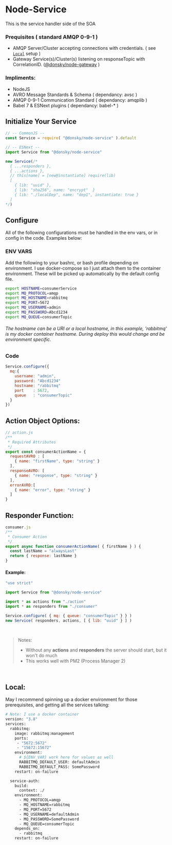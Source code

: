 # Node-Service

This is the service handler side of the SOA

### Prequisites ( standard AMQP 0-9-1 )
- AMQP Server/Cluster accepting connections with credentials. ( see  [`Local`](#Local) setup )
- Gateway Service(s)/Cluster(s) listening on responseTopic with CorrelationID. ([@donsky/node-gateway](https://www.npmjs.com/package/@donsky/node-gateway) )

### Impliments:
- NodeJS
- AVRO Message Standards & Schema ( dependancy: avsc )
- AMQP 0-9-1 Communication Standard ( dependancy: amqplib )
- Babel 7 & ESNext plugins ( dependancy: babel-* )


## Initialize Your Service

```javascript
// -- CommonJS --
const Service = require( "@donsky/node-service" ).default

// -- ESNext --
import Service from "@donsky/node-service"

new Service(/*
  { ...responders },
  { ...actions },
  // this[name] = [new@instantiate] require(lib)
  [
    { lib: "uuid" },
    { lib: "sha256", name: "encrypt"  }
    { lib: "./localDep", name: "dep1", instantiate: true }
  ]
*/)
```
## Configure
All of the following configurations must be handled in the env vars, or in config in the code. Examples below:

### ENV VARS

Add the following to your bashrc, or bash profile depending on environment.
I use docker-compose so I just attach them to the container environment.
These will be picked up automatically by the default config file.

```bash
export HOSTNAME=consumerService
export MQ_PROTOCOL=amqp
export MQ_HOSTNAME=rabbitmq
export MQ_PORT=5672
export MQ_USERNAME=admin
export MQ_PASSWORD=Abcd1234
export MQ_QUEUE=consumerTopic
```
###### The hostname can be a URI or a local hostname, in this example, _'rabbitmq'_ is my docker container hostname. During deploy this would change and be environment specific.

### Code
```javascript
Service.configure({
  mq:{
    username: "admin",
    password: "Abcd1234"
    hostname: "rabbitmq"
    port    : 5672,
    queue   : "consumerTopic"
  }
})
```


## Action Object Options:

```javascript
// action.js
/** 
 * Required Attributes
 */
export const consumerActionName = {
  requestAVRO : [
    { name: "firstName", type: "string" }
  ],
  responseAVRO: [
    { name: "response", type: "string" }
  ],
  errorAVRO:[
    { name: "error", type: "string" }
  ]
}
```

## Responder Function:
```javascript
consumer.js
/**
 * Consumer Action
 */
export async function consumerActionName( { firstName } ) {
  const lastName = "alwaysLast"
  return { response: lastName }
}
```

#### Example:

```javascript
"use strict"

import Service from "@donsky/node-service"

import * as actions from "./action"
import * as responders from "./consumer"

Service.configure( { mq: { queue: "consumerTopic" } } )
new Service( responders, actions, [ { lib: "uuid" } ] )
```

<br/>

> Notes:
> - Without any __actions__ and __responders__ the server should start, but it won't do much
> - This works well with PM2 (Process Manager 2)

<br/>

## Local:

May I recommend spinning up a docker environment for those prerequisites, and getting all the services talking:

```Dockerfile
# Note: I use a docker container
version: "3.8"
services:
  rabbitmq:
    image: rabbitmq:management
    ports:
     - "5672:5672"
     - "15672:15672"
    environment:
      # ${ENV_VAR} work here for values as well
      RABBITMQ_DEFAULT_USER: defaultAdmin
      RABBITMQ_DEFAULT_PASS: SomePassword
    restart: on-failure   

  service-auth:
    build:
      context: ./
    environment:
      - MQ_PROTOCOL=amqp
      - MQ_HOSTNAME=rabbitmq
      - MQ_PORT=5672
      - MQ_USERNAME=defaultAdmin
      - MQ_PASSWORD=SomePassword
      - MQ_QUEUE=consumerTopic
    depends_on:
      - rabbitmq
    restart: on-failure
```